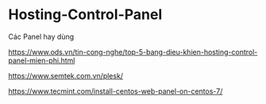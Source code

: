 # Hosting-Control-Panel
Các Panel hay dùng


https://www.ods.vn/tin-cong-nghe/top-5-bang-dieu-khien-hosting-control-panel-mien-phi.html

https://www.semtek.com.vn/plesk/

https://www.tecmint.com/install-centos-web-panel-on-centos-7/

